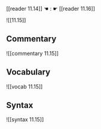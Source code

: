 [[reader 11.14]] ☚ : ☛ [[reader 11.16]]

![[11.15]]

## Commentary

![[commentary 11.15]]

## Vocabulary

![[vocab 11.15]]

## Syntax

![[syntax 11.15]]

